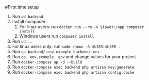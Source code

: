 #First time setup
1. Run `cd backend`
2. Install composer:
    1. For linux users: run `docker run --rm -v $(pwd):/app composer install`
    2. Windows users run `composer install`
3. Run `cd ..`
4. For linux users only: run `sudo chown -R $USER:$USER .`
5. Run `cp backend/.env.example backend/.env`
6. Run `cp .env.example .env` and change values for your project
7. Run `docker-compose up -d --build`
8. Run `docker-compose exec backend php artisan key:generate`
9. Run `docker-compose exec backend php artisan config:cache`
